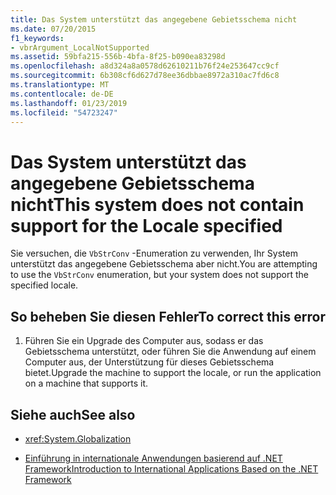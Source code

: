 ```yaml
---
title: Das System unterstützt das angegebene Gebietsschema nicht
ms.date: 07/20/2015
f1_keywords:
- vbrArgument_LocalNotSupported
ms.assetid: 59bfa215-556b-4bfa-8f25-b090ea83298d
ms.openlocfilehash: a8d324a8a0578d62610211b76f24e253647cc9cf
ms.sourcegitcommit: 6b308cf6d627d78ee36dbbae8972a310ac7fd6c8
ms.translationtype: MT
ms.contentlocale: de-DE
ms.lasthandoff: 01/23/2019
ms.locfileid: "54723247"
---
```

# <a name="this-system-does-not-contain-support-for-the-locale-specified"></a><span data-ttu-id="212ee-102">Das System unterstützt das angegebene Gebietsschema nicht</span><span class="sxs-lookup"><span data-stu-id="212ee-102">This system does not contain support for the Locale specified</span></span>
<span data-ttu-id="212ee-103">Sie versuchen, die `VbStrConv` -Enumeration zu verwenden, Ihr System unterstützt das angegebene Gebietsschema aber nicht.</span><span class="sxs-lookup"><span data-stu-id="212ee-103">You are attempting to use the `VbStrConv` enumeration, but your system does not support the specified locale.</span></span>  
  
## <a name="to-correct-this-error"></a><span data-ttu-id="212ee-104">So beheben Sie diesen Fehler</span><span class="sxs-lookup"><span data-stu-id="212ee-104">To correct this error</span></span>  
  
1.  <span data-ttu-id="212ee-105">Führen Sie ein Upgrade des Computer aus, sodass er das Gebietsschema unterstützt, oder führen Sie die Anwendung auf einem Computer aus, der Unterstützung für dieses Gebietsschema bietet.</span><span class="sxs-lookup"><span data-stu-id="212ee-105">Upgrade the machine to support the locale, or run the application on a machine that supports it.</span></span>  
  
## <a name="see-also"></a><span data-ttu-id="212ee-106">Siehe auch</span><span class="sxs-lookup"><span data-stu-id="212ee-106">See also</span></span>
- <xref:System.Globalization>

- [<span data-ttu-id="212ee-107">Einführung in internationale Anwendungen basierend auf .NET Framework</span><span class="sxs-lookup"><span data-stu-id="212ee-107">Introduction to International Applications Based on the .NET Framework</span></span>](/visualstudio/ide/introduction-to-international-applications-based-on-the-dotnet-framework)
